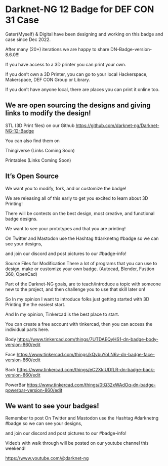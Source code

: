 # Darknet-NG 12 Badge for DEF CON 31 Case

Gater(Myself) & Digital have been designing and working on this badge and case since Dec 2022.

After many (20+) iterations we are happy to share DN-Badge-version-8.6.0!!!

If you have access to a 3D printer you can print your own.

If you don’t own a 3D Printer, you can go to your local Hackerspace, Makerspace, DEF CON Group or Library.

If you don’t have anyone local, there are places you can print it online too.

## We are open sourcing the designs and giving links to modify the design!

STL (3D Print files) on our Github
https://github.com/darknet-ng/Darknet-NG-12-Badge

You can also find them on

Thingiverse (Links Coming Soon)

Printables (Links Coming Soon)

## It’s Open Source
We want you to modify, fork, and or customize the badge!

We are releasing all of this early to get you excited to learn about 3D Printing!

There will be contests on the best design, most creative, and functional badge designs.

We want to see your prototypes and that you are printing!

On Twitter and Mastodon use the Hashtag #darknetng #badge so we can see your designs,

and join our discord and post pictures to our #badge-info!

Source Files for Modification
There a lot of programs that you can use to design, make or customize your own badge. (Autocad, Blender, Fustion 360, OpenCad)

Part of the Darknet-NG goals, are to teach/introduce a topic with someone new to the project, and then challenge you to use that skill later on!

So In my opinion I want to introduce folks just getting started with 3D Printing the the easiest start.

And In my opinion, Tinkercad is the best place to start.

You can create a free account with tinkercad, then you can access the individual parts here.

Body
https://www.tinkercad.com/things/7UTDAEQyHS1-dn-badge-body-version-860/edit

Face
https://www.tinkercad.com/things/kQvbuYoLN6y-dn-badge-face-version-860/edit

Back
https://www.tinkercad.com/things/eC2XkIUDfLR-dn-badge-back-version-860/edit

PowerBar
https://www.tinkercad.com/things/0tQ32xWAdOq-dn-badge-powerbar-version-860/edit

## We want to see your badges!

Remember to post On Twitter and Mastodon use the Hashtag #darknetng #badge so we can see your designs,

and join our discord and post pictures to our #badge-info!

Video’s with walk through will be posted on our youtube channel this weekend!

https://www.youtube.com/@darknet-ng
